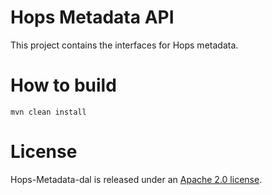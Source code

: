 Hops Metadata API
===

This project contains the interfaces for Hops metadata. 

How to build
===

```
mvn clean install
```

# License

Hops-Metadata-dal is released under an [Apache 2.0 license](LICENSE.txt).
